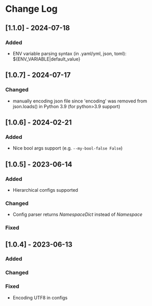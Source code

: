 # Change Log
## [1.1.0] - 2024-07-18

### Added

- ENV variable parsing syntax (in .yaml/yml, json, toml): ${ENV_VARIABLE|default_value}


## [1.0.7] - 2024-07-17

### Changed

- manually encoding json file since 'encoding' was removed from json.loads() in Python 3.9 (for python>3.9 support)


## [1.0.6] - 2024-02-21

### Added

- Nice bool args support (e.g. `--my-bool-false False`) 


## [1.0.5] - 2023-06-14

 
### Added

- Hierarchical configs supported
 
### Changed

- Config parser returns _NamespaceDict_ instead of _Namespace_
 
### Fixed


## [1.0.4] - 2023-06-13
 
### Added

### Changed

### Fixed

- Encoding UTF8 in configs 